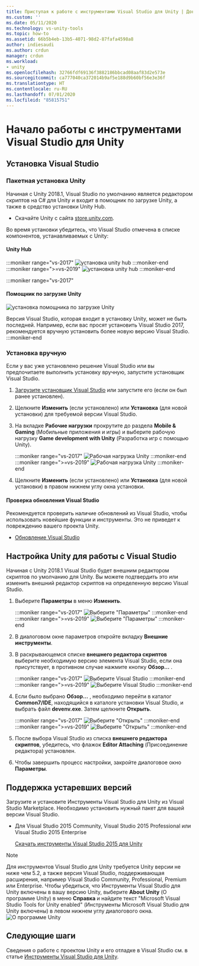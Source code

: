 ```yaml
---
title: Приступая к работе с инструментами Visual Studio для Unity | Документы Майкрософт
ms.custom: ''
ms.date: 05/11/2020
ms.technology: vs-unity-tools
ms.topic: how-to
ms.assetid: 66b5b4eb-13b5-4071-98d2-87fafa4598a8
author: indiesaudi
ms.author: crdun
manager: crdun
ms.workload:
- unity
ms.openlocfilehash: 32766fdf69136f3882186bbcad08aaf83d2e573e
ms.sourcegitcommit: ca777040ca372014b9af5e188d9b60bf56e3e36f
ms.translationtype: HT
ms.contentlocale: ru-RU
ms.lasthandoff: 07/01/2020
ms.locfileid: "85815751"
---
```

# <a name="get-started-with-visual-studio-tools-for-unity"></a>Начало работы с инструментами Visual Studio для Unity

## <a name="install-visual-studio"></a>Установка Visual Studio

### <a name="unity-bundled-installation"></a>Пакетная установка Unity

Начиная с Unity 2018.1, Visual Studio по умолчанию является редактором скриптов на C# для Unity и входит в помощник по загрузке Unity, а также в средство установки Unity Hub.

- Скачайте Unity с сайта [store.unity.com](https://store.unity.com/).

Во время установки убедитесь, что Visual Studio отмечена в списке компонентов, устанавливаемых с Unity:

#### <a name="unity-hub"></a>Unity Hub

:::moniker range="vs-2017"
![установка unity hub](media/vs-2017/vstu-unity-hub.png)
:::moniker-end
:::moniker range=">=vs-2019"
![установка unity hub](media/vs-2019/vstu-unity-hub.png)
:::moniker-end

:::moniker range="vs-2017"

#### <a name="unity-download-assistant"></a>Помощник по загрузке Unity

![установка помощника по загрузке Unity](media/vs-2017/vstu-download-assistant.png)

Версия Visual Studio, которая входит в установку Unity, может не быть последней. Например, если вас просят установить Visual Studio 2017, рекомендуется вручную установить более новую версию Visual Studio.
:::moniker-end

### <a name="manual-installation"></a>Установка вручную

Если у вас уже установлено решение Visual Studio или вы предпочитаете выполнить установку вручную, запустите установщик Visual Studio.

1. [Загрузите установщик Visual Studio](../install/install-visual-studio.md) или запустите его (если он был ранее установлен).

1. Щелкните **Изменить** (если установлено) или **Установка** (для новой установки) для требуемой версии Visual Studio.

1. На вкладке **Рабочие нагрузки** прокрутите до раздела **Mobile & Gaming** (Мобильные приложения и игры) и выберите рабочую нагрузку **Game development with Unity** (Разработка игр с помощью Unity).

   :::moniker range="vs-2017"
   ![Рабочая нагрузка Unity](media/vs-2017/vstu-unity-workload.png)
   :::moniker-end
   :::moniker range=">=vs-2019"
   ![Рабочая нагрузка Unity](media/vs-2019/vstu-unity-workload.png)
   :::moniker-end

1. Щелкните **Изменить** (если установлено) или **Установка** (для новой установки) в правом нижнем углу окна установки.


#### <a name="check-for-updates-to-visual-studio"></a>Проверка обновления Visual Studio

Рекомендуется проверить наличие обновлений из Visual Studio, чтобы использовать новейшие функции и инструменты. Это не приведет к повреждению вашего проекта Unity.

- [Обновление Visual Studio](../install/update-visual-studio.md)


## <a name="configure-unity-for-use-with-visual-studio"></a>Настройка Unity для работы с Visual Studio

Начиная с Unity 2018.1 Visual Studio будет внешним редактором скриптов по умолчанию для Unity. Вы можете подтвердить это или изменить внешний редактор скриптов на определенную версию Visual Studio.

1. Выберите **Параметры** в меню **Изменить**.

   :::moniker range="vs-2017"
   ![Выберите "Параметры"](media/vs-2017/vstu-unity-preferences.png)
   :::moniker-end
   :::moniker range=">=vs-2019"
   ![Выберите "Параметры"](media/vs-2019/vstu-unity-preferences.png)
   :::moniker-end

2. В диалоговом окне параметров откройте вкладку **Внешние инструменты**.

3. В раскрывающемся списке **внешнего редактора скриптов** выберите необходимую версию элемента Visual Studio, если она присутствует, в противном случае нажмите кнопку **Обзор...** .

   :::moniker range="vs-2017"
   ![Выберите Visual Studio](media/vs-2017/vstu-unity-external-tools.png)
   :::moniker-end
   :::moniker range=">=vs-2019"
   ![Выберите Visual Studio](media/vs-2019/vstu-unity-external-tools.png)
   :::moniker-end


4. Если было выбрано **Обзор...** , необходимо перейти в каталог **Common7/IDE**, находящийся в каталоге установки Visual Studio, и выбрать файл **devenv.exe**. Затем щелкните **Открыть**.

   :::moniker range="vs-2017"
   ![Выберите "Открыть"](media/vs-2017/vstu-browse-for-application.png)
   :::moniker-end
   :::moniker range=">=vs-2019"
   ![Выберите "Открыть"](media/vs-2019/vstu-browse-for-application.png)
   :::moniker-end

5. После выбора Visual Studio из списка **внешнего редактора скриптов**, убедитесь, что флажок **Editor Attaching** (Присоединение редактора) установлен.

6. Чтобы завершить процесс настройки, закройте диалоговое окно **Параметры**.

## <a name="support-for-older-versions"></a>Поддержка устаревших версий

Загрузите и установите Инструменты Visual Studio для Unity из Visual Studio Marketplace. Необходимо установить нужный пакет для вашей версии Visual Studio.

- Для Visual Studio 2015 Community, Visual Studio 2015 Professional или Visual Studio 2015 Enterprise

   [Скачать инструменты Visual Studio 2015 для Unity](https://marketplace.visualstudio.com/items?itemName=SebastienLebreton.VisualStudio2015ToolsforUnity)

> [!NOTE]
> Для инструментов Visual Studio для Unity требуется Unity версии не ниже чем 5.2, а также версия Visual Studio, поддерживающая расширения, например Visual Studio Community, Professional, Premium или Enterprise. Чтобы убедиться, что Инструменты Visual Studio для Unity включены в вашу версию Unity, выберите **About Unity** (О программе Unity) в меню **Справка** и найдите текст "Microsoft Visual Studio Tools for Unity enabled" (Инструменты Microsoft Visual Studio для Unity включены) в левом нижнем углу диалогового окна.
> ![О программе Unity](media/vs-2019/vstu-about-unity.png)


## <a name="next-steps"></a>Следующие шаги

 Сведения о работе с проектом Unity и его отладке в Visual Studio см. в статье [Инструменты Visual Studio для Unity](../cross-platform/using-visual-studio-tools-for-unity.md).
